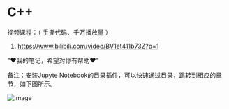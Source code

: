 # C++

视频课程：（ 手撕代码、千万播放量 ）

1. https://www.bilibili.com/video/BV1et411b73Z?p=1

"♥我的笔记，希望对你有帮助♥"

备注：安装Jupyte Notebook的目录插件，可以快速通过目录，跳转到相应的章节，如下图所示。

![image](https://user-images.githubusercontent.com/60348867/161884474-639f8818-5427-428d-a3a2-337c6ce776d3.png)
